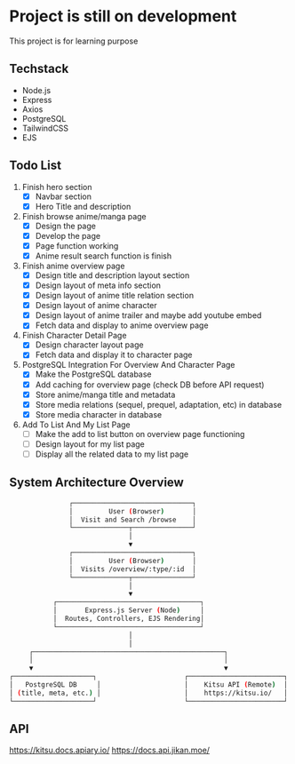 # Project is still on development

This project is for learning purpose

## Techstack

- Node.js
- Express
- Axios
- PostgreSQL
- TailwindCSS
- EJS

## Todo List

1. Finish hero section
   - [x] Navbar section
   - [x] Hero Title and description

2. Finish browse anime/manga page
   - [x] Design the page
   - [x] Develop the page
   - [x] Page function working
   - [x] Anime result search function is finish

3. Finish anime overview page
   - [x] Design title and description layout section
   - [x] Design layout of meta info section
   - [x] Design layout of anime title relation section
   - [x] Design layout of anime character
   - [x] Design layout of anime trailer and maybe add youtube embed
   - [x] Fetch data and display to anime overview page

4. Finish Character Detail Page
   - [x] Design character layout page
   - [x] Fetch data and display it to character page

5. PostgreSQL Integration For Overview And Character Page
   - [x] Make the PostgreSQL database
   - [x] Add caching for overview page (check DB before API request)
   - [x] Store anime/manga title and metadata
   - [x] Store media relations (sequel, prequel, adaptation, etc) in database
   - [x] Store media character in database

6. Add To List And My List Page
   - [ ] Make the add to list button on overview page functioning
   - [ ] Design layout for my list page
   - [ ] Display all the related data to my list page

## System Architecture Overview

```bash
               ┌──────────────────────────────┐
               │         User (Browser)       │
               │  Visit and Search /browse    │
               └──────────────┬───────────────┘
                              │
                              ▼
               ┌──────────────────────────────┐
               │         User (Browser)       │
               │  Visits /overview/:type/:id  │
               └──────────────┬───────────────┘
                              │
                              ▼
           ┌────────────────────────────────────┐
           │       Express.js Server (Node)     │
           │  Routes, Controllers, EJS Rendering│
           └────────────────────────────────────┘
                              │
                              │
     ┌────────────────────────────────────────────────┐
     │                                                │
     ▼                                                ▼
┌────────────────────┐                      ┌────────────────────────┐
│   PostgreSQL DB     │                     │    Kitsu API (Remote)  │
│ (title, meta, etc.) │                     │    https://kitsu.io/   │
└────────────────────┘                      └────────────────────────┘
```

## API

https://kitsu.docs.apiary.io/
https://docs.api.jikan.moe/
